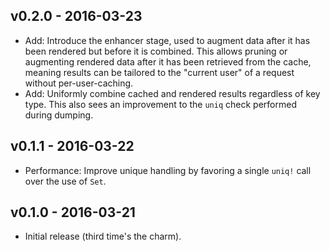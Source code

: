 ## v0.2.0 - 2016-03-23

* Add: Introduce the enhancer stage, used to augment data after it has been
  rendered but before it is combined. This allows pruning or augmenting rendered
  data after it has been retrieved from the cache, meaning results can be
  tailored to the "current user" of a request without per-user-caching.
* Add: Uniformly combine cached and rendered results regardless of key type.
  This also sees an improvement to the `uniq` check performed during dumping.

## v0.1.1 - 2016-03-22

* Performance: Improve unique handling by favoring a single `uniq!` call over
  the use of `Set`.

## v0.1.0 - 2016-03-21

* Initial release (third time's the charm).
